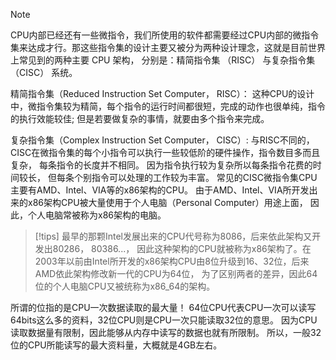 > [!NOTE]
> CPU内部已经还有一些微指令，我们所使用的软件都需要经过CPU内部的微指令集来达成才行。那这些指令集的设计主要又被分为两种设计理念，这就是目前世界上常见到的两种主要 CPU 架构， 分别是：精简指令集 （RISC） 与复杂指令集 （CISC） 系统。

精简指令集（Reduced Instruction Set Computer， RISC）：
这种CPU的设计中，微指令集较为精简，每个指令的运行时间都很短，完成的动作也很单纯，指令的执行效能较佳; 但是若要做复杂的事情，就要由多个指令来完成。

复杂指令集（Complex Instruction Set Computer， CISC）:
与RISC不同的，CISC在微指令集的每个小指令可以执行一些较低阶的硬件操作，指令数目多而且复杂， 每条指令的长度并不相同。 因为指令执行较为复杂所以每条指令花费的时间较长， 但每条个别指令可以处理的工作较为丰富。
常见的CISC微指令集CPU主要有AMD、Intel、VIA等的x86架构的CPU。
由于AMD、Intel、VIA所开发出来的x86架构CPU被大量使用于个人电脑（Personal Computer）用途上面， 因此，个人电脑常被称为x86架构的电脑。

> [!tips]
> 最早的那颗Intel发展出来的CPU代号称为8086，后来依此架构又开发出80286， 80386...， 因此这种架构的CPU就被称为x86架构了。在2003年以前由Intel所开发的x86架构CPU由8位升级到16、32位，后来AMD依此架构修改新一代的CPU为64位， 为了区别两者的差异，因此64位的个人电脑CPU又被统称为x86_64的架构。

所谓的位指的是CPU一次数据读取的最大量！ 64位CPU代表CPU一次可以读写64bits这么多的资料，32位CPU则是CPU一次只能读取32位的意思。 因为CPU读取数据量有限制，因此能够从内存中读写的数据也就有所限制。 所以，一般32位的CPU所能读写的最大资料量，大概就是4GB左右。


